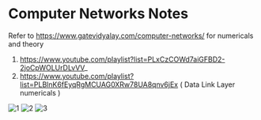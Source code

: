 # Computer Networks Notes 

Refer to https://www.gatevidyalay.com/computer-networks/ for numericals and theory
1. https://www.youtube.com/playlist?list=PLxCzCOWd7aiGFBD2-2joCpWOLUrDLvVV_
2. https://www.youtube.com/playlist?list=PLBlnK6fEyqRgMCUAG0XRw78UA8qnv6jEx ( Data Link Layer numericals ) 

![1](https://user-images.githubusercontent.com/82212939/206429860-b18493ff-8761-4614-b4ce-815930c50ade.png)
![2](https://user-images.githubusercontent.com/82212939/206429883-d77c207f-7277-41b2-a39f-34f28aaf3fa2.png)
![3](https://user-images.githubusercontent.com/82212939/206429895-3238966e-2817-48a2-ae24-f1792f36efa3.png)

